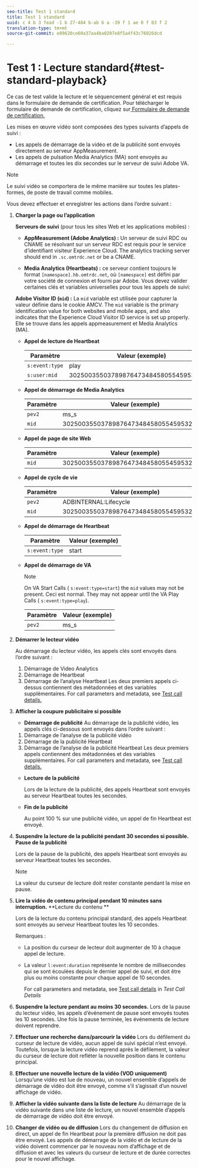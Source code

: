 ```yaml
---
seo-title: Test 1 standard
title: Test 1 standard
uuid: c 4 b 3 fead -1 b 27-484 b-ab 6 a -39 f 1 ae 0 f 03 f 2
translation-type: tm+mt
source-git-commit: e89620ce60a37aa4ba0207e8f5a4f43c76026dcd

---
```



# Test 1 : Lecture standard{#test-standard-playback}

Ce cas de test valide la lecture et le séquencement général et est requis dans le formulaire de demande de certification. Pour télécharger le formulaire de demande de certification, cliquez sur[ Formulaire de demande de certification.](cert_req_form_nielsen.docx)

Les mises en œuvre vidéo sont composées des types suivants d’appels de suivi :
* Les appels de démarrage de la vidéo et de la publicité sont envoyés directement au serveur AppMeasurement.
* Les appels de pulsation Media Analytics (MA) sont envoyés au démarrage et toutes les dix secondes sur le serveur de suivi Adobe VA.

>[!NOTE]
>Le suivi vidéo se comportera de le même manière sur toutes les plates-formes, de poste de travail comme mobiles.

Vous devez effectuer et enregistrer les actions dans l’ordre suivant :

1. **Charger la page ou l’application**

   **Serveurs de suivi** (pour tous les sites Web et les applications mobiles) :

   * **AppMeasurement (Adobe Analytics) :** Un serveur de suivi RDC ou CNAME se résolvant sur un serveur RDC est requis pour le service d’identifiant visiteur Experience Cloud. The analytics tracking server should end in `.sc.omtrdc.net` or be a CNAME.

   * **Media Analytics (Heartbeats) :** ce serveur contient toujours le format `[namespace].hb.omtrdc.net`, où `[namespace]` est défini par votre société de connexion et fourni par Adobe.
   Vous devez valider certaines clés et variables universelles pour tous les appels de suivi:

   **Adobe Visitor ID (`mid`) :** La `mid` variable est utilisée pour capturer la valeur définie dans le cookie AMCV. The `mid` variable is the primary identification value for both websites and mobile apps, and also indicates that the Experience Cloud Visitor ID service is set up properly. Elle se trouve dans les appels appmeasurement et Media Analytics (MA).

   * **Appel de lecture de Heartbeat**

      | Paramètre | Valeur (exemple) |
      |---|---|
      | `s:event:type` | play |
      | `s:user:mid` | 30250035503789876473484580554595324209 |

   * **Appel de démarrage de Media Analytics**

      | Paramètre | Valeur (exemple) |
      |---|---|
      | `pev2` | ms_s |
      | `mid` | 30250035503789876473484580554595324209 |

   * **Appel de page de site Web**

      | Paramètre | Valeur (exemple) |
      |---|---|
      | `mid` | 30250035503789876473484580554595324209 |

   * **Appel de cycle de vie**

      | Paramètre | Valeur (exemple) |
      |---|---|
      | `pev2` | ADBINTERNAL:Lifecycle |
      | `mid` | 30250035503789876473484580554595324209 |

   * **Appel de démarrage de Heartbeat**

      | Paramètre | Valeur (exemple) |
      |---|---|
      | `s:event:type` | start |

   * **Appel de démarrage de VA**

      >[!NOTE]
      >
      >On VA Start Calls ( `s:event:type=start`) the `mid` values may not be present. Ceci est normal. They may not appear until the VA Play Calls ( `s:event:type=play`).

      | Paramètre | Valeur (exemple) |
      |---|---|
      | `pev2` | ms_s |


1. **Démarrer le lecteur vidéo**

   Au démarrage du lecteur vidéo, les appels clés sont envoyés dans l’ordre suivant :

   1. Démarrage de Video Analytics
   1. Démarrage de Heartbeat
   1. Démarrage de l’analyse Heartbeat
   Les deux premiers appels ci-dessus contiennent des métadonnées et des variables supplémentaires. For call parameters and metadata, see [Test call details.](/help/sdk-implement/validation/test-call-details.md)

1. **Afficher la coupure publicitaire si possible**

   * **Démarrage de publicité**
   Au démarrage de la publicité vidéo, les appels clés ci-dessous sont envoyés dans l’ordre suivant :

   1. Démarrage de l’analyse de la publicité vidéo
   1. Démarrage de la publicité Heartbeat
   1. Démarrage de l’analyse de la publicité Heartbeat
   Les deux premiers appels contiennent des métadonnées et des variables supplémentaires. For call parameters and metadata, see [Test call details.](/help/sdk-implement/validation/test-call-details.md#section_wz3_yff_f2b)

   * **Lecture de la publicité**

      Lors de la lecture de la publicité, des appels Heartbeat sont envoyés au serveur Heartbeat toutes les secondes.

   * **Fin de la publicité**

      Au point 100 % sur une publicité vidéo, un appel de fin Heartbeat est envoyé.



1. **Suspendre la lecture de la publicité pendant 30 secondes si possible.**  **Pause de la publicité**

   Lors de la pause de la publicité, des appels Heartbeat sont envoyés au serveur Heartbeat toutes les secondes.

   >[!NOTE]
   >
   >La valeur du curseur de lecture doit rester constante pendant la mise en pause.

1. **Lire la vidéo de contenu principal pendant 10 minutes sans interruption.** **Lecture du contenu **

   Lors de la lecture du contenu principal standard, des appels Heartbeat sont envoyés au serveur Heartbeat toutes les 10 secondes.

   Remarques :

   * La position du curseur de lecteur doit augmenter de 10 à chaque appel de lecture.
   * La valeur `l:event:duration` représente le nombre de millisecondes qui se sont écoulées depuis le dernier appel de suivi, et doit être plus ou moins constante pour chaque appel de 10 secondes.

      For call parameters and metadata, see [Test call details](/help/sdk-implement/validation/test-call-details.md#section_u1l_1gf_f2b) in *Test Call Details*

1. **Suspendre la lecture pendant au moins 30 secondes.** Lors de la pause du lecteur vidéo, les appels d’événement de pause sont envoyés toutes les 10 secondes. Une fois la pause terminée, les événements de lecture doivent reprendre.

1. **Effectuer une recherche dans/parcourir la vidéo** Lors du défilement du curseur de lecture de vidéo, aucun appel de suivi spécial n’est envoyé. Toutefois, lorsque la lecture vidéo reprend après le défilement, la valeur du curseur de lecture doit refléter la nouvelle position dans le contenu principal.

1. **Effectuer une nouvelle lecture de la vidéo (VOD uniquement)** Lorsqu’une vidéo est lue de nouveau, un nouvel ensemble d’appels de démarrage de vidéo doit être envoyé, comme s’il s’agissait d’un nouvel affichage de vidéo.

1. **Afficher la vidéo suivante dans la liste de lecture** Au démarrage de la vidéo suivante dans une liste de lecture, un nouvel ensemble d’appels de démarrage de vidéo doit être envoyé.

1. **Changer de vidéo ou de diffusion** Lors du changement de diffusion en direct, un appel de fin Heartbeat pour la première diffusion ne doit pas être envoyé. Les appels de démarrage de la vidéo et de lecture de la vidéo doivent commencer par le nouveau nom d’affichage et de diffusion et avec les valeurs du curseur de lecture et de durée correctes pour le nouvel affichage.

